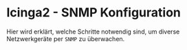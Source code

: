 # Icinga2 - SNMP Konfiguration
Hier wird erklärt, welche Schritte notwendig sind, um diverse Netzwerkgeräte per `SNMP` zu überwachen.


